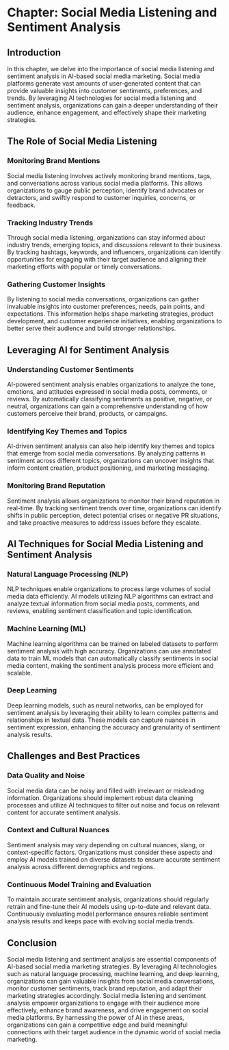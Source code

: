 Chapter: Social Media Listening and Sentiment Analysis
======================================================

Introduction
------------

In this chapter, we delve into the importance of social media listening and sentiment analysis in AI-based social media marketing. Social media platforms generate vast amounts of user-generated content that can provide valuable insights into customer sentiments, preferences, and trends. By leveraging AI technologies for social media listening and sentiment analysis, organizations can gain a deeper understanding of their audience, enhance engagement, and effectively shape their marketing strategies.

The Role of Social Media Listening
----------------------------------

### Monitoring Brand Mentions

Social media listening involves actively monitoring brand mentions, tags, and conversations across various social media platforms. This allows organizations to gauge public perception, identify brand advocates or detractors, and swiftly respond to customer inquiries, concerns, or feedback.

### Tracking Industry Trends

Through social media listening, organizations can stay informed about industry trends, emerging topics, and discussions relevant to their business. By tracking hashtags, keywords, and influencers, organizations can identify opportunities for engaging with their target audience and aligning their marketing efforts with popular or timely conversations.

### Gathering Customer Insights

By listening to social media conversations, organizations can gather invaluable insights into customer preferences, needs, pain points, and expectations. This information helps shape marketing strategies, product development, and customer experience initiatives, enabling organizations to better serve their audience and build stronger relationships.

Leveraging AI for Sentiment Analysis
------------------------------------

### Understanding Customer Sentiments

AI-powered sentiment analysis enables organizations to analyze the tone, emotions, and attitudes expressed in social media posts, comments, or reviews. By automatically classifying sentiments as positive, negative, or neutral, organizations can gain a comprehensive understanding of how customers perceive their brand, products, or campaigns.

### Identifying Key Themes and Topics

AI-driven sentiment analysis can also help identify key themes and topics that emerge from social media conversations. By analyzing patterns in sentiment across different topics, organizations can uncover insights that inform content creation, product positioning, and marketing messaging.

### Monitoring Brand Reputation

Sentiment analysis allows organizations to monitor their brand reputation in real-time. By tracking sentiment trends over time, organizations can identify shifts in public perception, detect potential crises or negative PR situations, and take proactive measures to address issues before they escalate.

AI Techniques for Social Media Listening and Sentiment Analysis
---------------------------------------------------------------

### Natural Language Processing (NLP)

NLP techniques enable organizations to process large volumes of social media data efficiently. AI models utilizing NLP algorithms can extract and analyze textual information from social media posts, comments, and reviews, enabling sentiment classification and topic identification.

### Machine Learning (ML)

Machine learning algorithms can be trained on labeled datasets to perform sentiment analysis with high accuracy. Organizations can use annotated data to train ML models that can automatically classify sentiments in social media content, making the sentiment analysis process more efficient and scalable.

### Deep Learning

Deep learning models, such as neural networks, can be employed for sentiment analysis by leveraging their ability to learn complex patterns and relationships in textual data. These models can capture nuances in sentiment expression, enhancing the accuracy and granularity of sentiment analysis results.

Challenges and Best Practices
-----------------------------

### Data Quality and Noise

Social media data can be noisy and filled with irrelevant or misleading information. Organizations should implement robust data cleaning processes and utilize AI techniques to filter out noise and focus on relevant content for accurate sentiment analysis.

### Context and Cultural Nuances

Sentiment analysis may vary depending on cultural nuances, slang, or context-specific factors. Organizations must consider these aspects and employ AI models trained on diverse datasets to ensure accurate sentiment analysis across different demographics and regions.

### Continuous Model Training and Evaluation

To maintain accurate sentiment analysis, organizations should regularly retrain and fine-tune their AI models using up-to-date and relevant data. Continuously evaluating model performance ensures reliable sentiment analysis results and keeps pace with evolving social media trends.

Conclusion
----------

Social media listening and sentiment analysis are essential components of AI-based social media marketing strategies. By leveraging AI technologies such as natural language processing, machine learning, and deep learning, organizations can gain valuable insights from social media conversations, monitor customer sentiments, track brand reputation, and adapt their marketing strategies accordingly. Social media listening and sentiment analysis empower organizations to engage with their audience more effectively, enhance brand awareness, and drive engagement on social media platforms. By harnessing the power of AI in these areas, organizations can gain a competitive edge and build meaningful connections with their target audience in the dynamic world of social media marketing.
